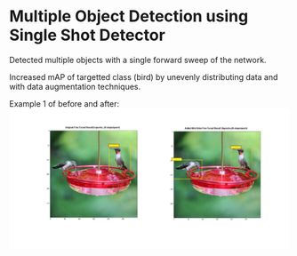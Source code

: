 # Multiple Object Detection using Single Shot Detector

Detected multiple objects with a single forward sweep of the network.

Increased mAP of targetted class (bird) by unevenly distributing data and with data augmentation techniques.

Example 1 of before and after:
![alt text](https://github.com/JeffreyYeung7/ObjDetection-SSD/blob/master/bird_demo1.png)
